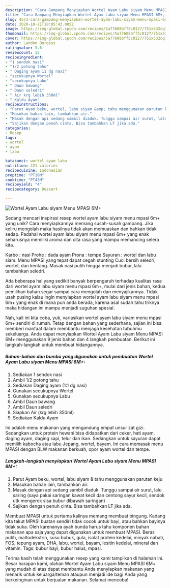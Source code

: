 ```yaml
---
description: "Cara Gampang Menyiapkan Wortel Ayam Labu siyam Menu MPASI 6M+, Lezat Sekali"
title: "Cara Gampang Menyiapkan Wortel Ayam Labu siyam Menu MPASI 6M+, Lezat Sekali"
slug: 4571-cara-gampang-menyiapkan-wortel-ayam-labu-siyam-menu-mpasi-6m-lezat-sekali
date: 2020-10-21T18:05:43.005Z
image: https://img-global.cpcdn.com/recipes/5a77608bff5c0127/751x532cq70/wortel-ayam-labu-siyam-menu-mpasi-6m-foto-resep-utama.jpg
thumbnail: https://img-global.cpcdn.com/recipes/5a77608bff5c0127/751x532cq70/wortel-ayam-labu-siyam-menu-mpasi-6m-foto-resep-utama.jpg
cover: https://img-global.cpcdn.com/recipes/5a77608bff5c0127/751x532cq70/wortel-ayam-labu-siyam-menu-mpasi-6m-foto-resep-utama.jpg
author: Landon Burgess
ratingvalue: 3.6
reviewcount: 12
recipeingredient:
- "1 sendok nasi"
- "1/2 potong tahu"
- " Daging ayam 11 dg nasi"
- "secukupnya Wortel"
- "secukupnya Labu"
- " Daun bawang"
- " Daun seledri"
- " Air krg lebih 350ml"
- " Kaldu Ayam"
recipeinstructions:
- "Parut Ayam beku, wortel, labu siyam &amp; tahu menggunakan parutan keju"
- "Masukan bahan lain, tambahkan air."
- "Masak dengan api sedang sambil diaduk. Tunggu sampai air surut, lalu saring (saya pakai saringan kawat kecil dan centong sayur kecil, sendok utk mengerok sisa bubur dibawah saringan)"
- "Sajikan dengan penuh cinta. Bisa tambahkan LT jika ada."
categories:
- Resep
tags:
- wortel
- ayam
- labu

katakunci: wortel ayam labu 
nutrition: 221 calories
recipecuisine: Indonesian
preptime: "PT10M"
cooktime: "PT43M"
recipeyield: "4"
recipecategory: Dessert

---
```



![Wortel Ayam Labu siyam Menu MPASI 6M+](https://img-global.cpcdn.com/recipes/5a77608bff5c0127/751x532cq70/wortel-ayam-labu-siyam-menu-mpasi-6m-foto-resep-utama.jpg)

Sedang mencari inspirasi resep wortel ayam labu siyam menu mpasi 6m+ yang unik? Cara menyiapkannya memang susah-susah gampang. Jika keliru mengolah maka hasilnya tidak akan memuaskan dan bahkan tidak sedap. Padahal wortel ayam labu siyam menu mpasi 6m+ yang enak seharusnya memiliki aroma dan cita rasa yang mampu memancing selera kita.

Karbo : nasi Prohe : dada ayam Prona : tempe Sayuran : wortel dan labu siam. Menu MPASI yang tepat dapat cegah stunting Cuci bersih seledri, wortel, dan kentang. Masak nasi putih hingga menjadi bubur, lalu tambahkan seledri.

Ada beberapa hal yang sedikit banyak berpengaruh terhadap kualitas rasa dari wortel ayam labu siyam menu mpasi 6m+, mulai dari jenis bahan, kedua pemilihan bahan segar sampai cara mengolah dan menyajikannya. Tidak usah pusing kalau ingin menyiapkan wortel ayam labu siyam menu mpasi 6m+ yang enak di mana pun anda berada, karena asal sudah tahu triknya maka hidangan ini mampu menjadi suguhan spesial.


Nah, kali ini kita coba, yuk, variasikan wortel ayam labu siyam menu mpasi 6m+ sendiri di rumah. Tetap dengan bahan yang sederhana, sajian ini bisa memberi manfaat dalam membantu menjaga kesehatan tubuhmu sekeluarga. Anda dapat menyiapkan Wortel Ayam Labu siyam Menu MPASI 6M+ menggunakan 9 jenis bahan dan 4 langkah pembuatan. Berikut ini langkah-langkah untuk membuat hidangannya.

<!--inarticleads1-->

##### Bahan-bahan dan bumbu yang digunakan untuk pembuatan Wortel Ayam Labu siyam Menu MPASI 6M+:

1. Sediakan 1 sendok nasi
1. Ambil 1/2 potong tahu
1. Sediakan  Daging ayam (1:1 dg nasi)
1. Gunakan secukupnya Wortel
1. Gunakan secukupnya Labu
1. Ambil  Daun bawang
1. Ambil  Daun seledri
1. Siapkan  Air (krg lebih 350ml)
1. Sediakan  Kaldu Ayam


Ini adalah menu makanan yang mengandung empat unsur zat gizi. Sedangkan untuk protein hewani bisa didapatkan dari ceker, hati ayam, daging ayam, daging sapi, telur dan ikan. Sedangkan untuk sayuran dapat memilih kabocha atau labu Jepang, wortel, bayam. Ini cara memasak menu MPASI dengan BLW makanan berkuah, opor ayam wortel dan tempe. 

<!--inarticleads2-->

##### Langkah-langkah menyiapkan Wortel Ayam Labu siyam Menu MPASI 6M+:

1. Parut Ayam beku, wortel, labu siyam &amp; tahu menggunakan parutan keju
1. Masukan bahan lain, tambahkan air.
1. Masak dengan api sedang sambil diaduk. Tunggu sampai air surut, lalu saring (saya pakai saringan kawat kecil dan centong sayur kecil, sendok utk mengerok sisa bubur dibawah saringan)
1. Sajikan dengan penuh cinta. Bisa tambahkan LT jika ada.


Membuat MPASI untuk pertama kalinya memang membuat bingung. Kadang kita takut MPASI buatan sendiri tidak cocok untuk bayi, atau bahkan bayinya tidak suka. Oleh karenanya ayah bunda harus tahu komponen bahan makanan apa saja yang dapat digunakan untuk membuat MPASI. Beras putih, maltodekstrin, susu bubuk, gula, isolat protein kedelai, minyak nabati, FOS, tepung ayam, DHA, labu, wortel, bayam, lesitin kedelai, mineral dan vitamin. Tags: bubur bayi, bubur halus, mpasi. 

Terima kasih telah menggunakan resep yang kami tampilkan di halaman ini. Besar harapan kami, olahan Wortel Ayam Labu siyam Menu MPASI 6M+ yang mudah di atas dapat membantu Anda menyiapkan makanan yang menarik untuk keluarga/teman ataupun menjadi ide bagi Anda yang berkeinginan untuk berjualan makanan. Selamat mencoba!

